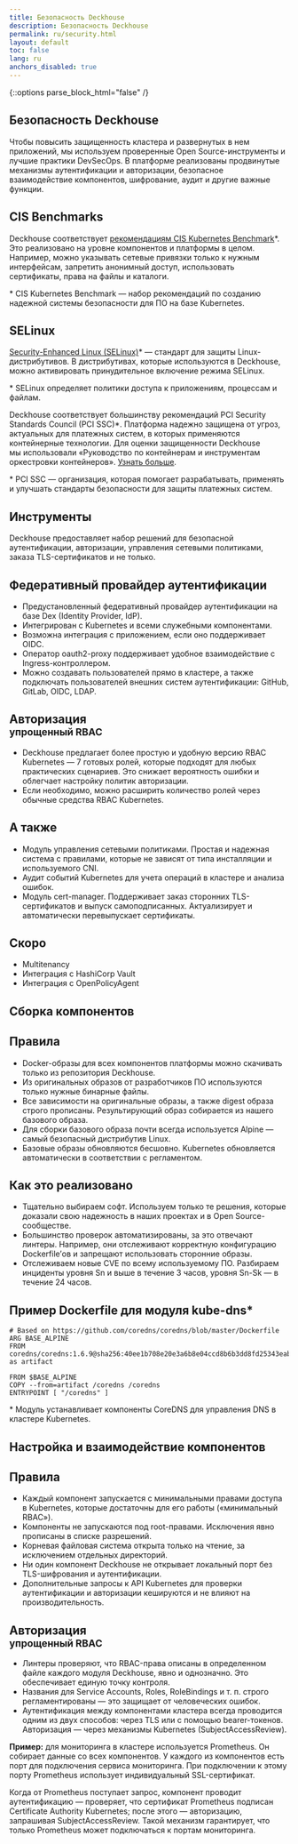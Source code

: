 ```yaml
---
title: Безопасность Deckhouse
description: Безопасность Deckhouse
permalink: ru/security.html
layout: default
toc: false
lang: ru
anchors_disabled: true
---
```


{::options parse_block_html="false" /}

<section class="intro">
  <div class="intro__content container">
    <h1 class="intro__title text_lead text_alt">
      Безопасность Deckhouse
    </h1>
    <div class="intro__row">
      <div>
        <p class="text text_big">
          Чтобы повысить защищенность кластера и развернутых в нем приложений, мы используем проверенные Open
          Source-инструменты и лучшие практики DevSecOps. В платформе реализованы продвинутые механизмы аутентификации и
          авторизации, безопасное взаимодействие компонентов, шифрование, аудит и другие важные функции.
        </p>
      </div>
    </div>
  </div>
  <div class="block__content block__columns block__columns_top container">
    <div>
      <h2 class="text text_h2">
        CIS Benchmarks
      </h2>
      <p class="text text_big">
        Deckhouse соответствует
        <a href="https://www.cisecurity.org/benchmark/kubernetes" target="_blank">рекомендациям CIS Kubernetes Benchmark</a>*.
        Это реализовано на уровне компонентов и платформы в целом. Например, можно указывать сетевые привязки
        только к нужным интерфейсам, запретить анонимный доступ, использовать сертификаты, права на файлы и каталоги.
      </p>
      <p class="text text_small">
        * CIS Kubernetes Benchmark — набор рекомендаций по созданию надежной системы безопасности для ПО на базе Kubernetes.
      </p>
    </div>
    <div>
      <h2 class="text text_h2">
        SELinux
      </h2>
      <p class="text text_big">
        <a href="https://github.com/SELinuxProject" target="_blank">Security-Enhanced Linux (SELinux)</a>*
        — стандарт для защиты Linux-дистрибутивов. В дистрибутивах, которые используются в Deckhouse,
        можно активировать принудительное включение режима SELinux.
      </p>
      <p class="text text_small">
        * SELinux определяет политики доступа к приложениям, процессам и файлам.
      </p>
    </div>
  </div>
  <div class="container">
    <p class="text text_big">
      Deckhouse соответствует большинству рекомендаций PCI&nbsp;Security Standards Council (PCI&nbsp;SSC)*. Платформа надежно защищена от&nbsp;угроз, актуальных для платежных систем, в&nbsp;которых применяются контейнерные технологии. Для оценки защищенности Deckhouse мы&nbsp;использовали «Руководство по&nbsp;контейнерам и&nbsp;инструментам оркестровки контейнеров». <a href="#" data-open-modal="get_a_report">Узнать больше</a>.
    </p>
    <p class="text text_small">
      * PCI SSC — организация, которая помогает разрабатывать, применять и улучшать стандарты безопасности для защиты платежных систем.
    </p>
  </div>
</section>

<section class="features">
  <div class="container">
    <h2 class="features__title text_lead text_alt">
      Инструменты
    </h2>
    <p class="text text_big">
      Deckhouse предоставляет набор решений для безопасной аутентификации, авторизации, управления сетевыми политиками,
      заказа TLS-сертификатов и не только.
    </p>
  </div>

  <div class="features__item features__item_even">
    <div class="features__item-content container">
      <div class="features__item-header">
        <h2 class="features__item-title text_h1">
          Федеративный провайдер аутентификации
        </h2>
      </div>
      <ul class="features__item-list">
        <li>
          Предустановленный федеративный провайдер аутентификации на базе Dex (Identity Provider, IdP).
        </li>
        <li>
          Интегрирован с Kubernetes и всеми служебными компонентами.
        </li>
        <li>
          Возможна интеграция с приложением, если оно поддерживает OIDC.
        </li>
        <li>
          Оператор oauth2-proxy поддерживает удобное взаимодействие с Ingress-контроллером.
        </li>
        <li>
          Можно создавать пользователей прямо в кластере, а также подключать пользователей внешних систем
          аутентификации: GitHub, GitLab, OIDC, LDAP.
        </li>
      </ul>
    </div>
  </div>

  <div class="features__item features__item_odd">
    <div class="features__item-content container">
      <div class="features__item-header">
        <h2 class="features__item-title text_h1">
          Авторизация<br>
          <small>упрощенный RBAC</small>
        </h2>
      </div>
      <ul class="features__item-list">
        <li>
          Deckhouse предлагает более простую и удобную версию RBAC Kubernetes — 7 готовых ролей, которые подходят для
          любых практических сценариев. Это снижает вероятность ошибки и облегчает настройку политик авторизации.
        </li>
        <li>
          Если необходимо, можно расширить количество ролей через обычные средства RBAC Kubernetes.
        </li>
      </ul>
    </div>
  </div>

  <div class="features__item features__item_even">
    <div class="features__item-content container">
      <div class="features__item-header">
        <h2 class="features__item-title text_h1">
          А также
        </h2>
      </div>
      <ul class="features__item-list">
        <li>
          Модуль управления сетевыми политиками. Простая и надежная система с правилами, которые не зависят от типа
          инсталляции и используемого CNI.
        </li>
        <li>
          Аудит событий Kubernetes для учета операций в кластере и анализа ошибок.
        </li>
        <li>
          Модуль cert-manager. Поддерживает заказ сторонних TLS-сертификатов и выпуск самоподписанных. Актуализирует и
          автоматически перевыпускает сертификаты.
        </li>
      </ul>
    </div>
  </div>

  <div class="features__item features__item_odd">
    <div class="features__item-content container">
      <div class="features__item-header">
        <h2 class="features__item-title text_h1">
          Скоро
        </h2>
      </div>
      <ul class="features__item-list">
        <li>
          Multitenancy
        </li>
        <li>
          Интеграция с HashiCorp Vault
        </li>
        <li>
          Интеграция с OpenPolicyAgent
        </li>
      </ul>
    </div>
  </div>

</section>

<section class="features">
  <div class="container">
    <h2 class="features__title text_lead text_alt">
      Сборка компонентов
    </h2>
  </div>

  <div class="features__item features__item_even">
    <div class="features__item-content container">
      <div class="features__item-header">
        <h2 class="features__item-title text_h1">
          Правила
        </h2>
      </div>
      <ul class="features__item-list">
        <li>
          Docker-образы для всех компонентов платформы можно скачивать только из репозитория Deckhouse.
        </li>
        <li>
          Из оригинальных образов от разработчиков ПО используются только нужные бинарные файлы.
        </li>
        <li>
          Все зависимости на оригинальные образы, а также digest образа строго прописаны. Результирующий образ
          собирается из нашего базового образа.
        </li>
        <li>
          Для сборки базового образа почти всегда используется Alpine — самый безопасный дистрибутив Linux.
        </li>
        <li>
          Базовые образы обновляются бесшовно. Kubernetes обновляется автоматически в соответствии с регламентом.
        </li>
      </ul>
    </div>
  </div>

  <div class="features__item features__item_odd">
    <div class="features__item-content container">
      <div class="features__item-header">
        <h2 class="features__item-title text_h1">
          Как это реализовано
        </h2>
      </div>
      <ul class="features__item-list">
        <li>
          Тщательно выбираем софт. Используем только те решения, которые доказали свою надежность в наших проектах и в
          Open Source-сообществе.
        </li>
        <li>
          Большинство проверок автоматизированы, за это отвечают линтеры. Например, они отслеживают корректную
          конфигурацию Dockerfile’ов и запрещают использовать сторонние образы.
        </li>
        <li>
          Отслеживаем новые CVE по всему используемому ПО. Разбираем инциденты уровня Sn и выше в течение 3 часов,
          уровня Sn-Sk — в течение 24 часов.
        </li>
      </ul>
    </div>
  </div>

</section>

<section class="block container">
  <div class="block__content">
    <h2 class="text text_h1">
      Пример Dockerfile для модуля kube-dns*
    </h2>
<div markdown="1" class="docs">

```docker
# Based on https://github.com/coredns/coredns/blob/master/Dockerfile
ARG BASE_ALPINE
FROM coredns/coredns:1.6.9@sha256:40ee1b708e20e3a6b8e04ccd8b6b3dd8fd25343eab27c37154946f232649ae21 as artifact

FROM $BASE_ALPINE
COPY --from=artifact /coredns /coredns
ENTRYPOINT [ "/coredns" ]
```

</div>
<p class="text">
  * Модуль устанавливает компоненты CoreDNS для управления DNS в кластере Kubernetes.
</p>
  </div>
</section>

<section class="features">
  <div class="container">
    <h2 class="features__title text_h1">
      Настройка и взаимодействие компонентов
    </h2>
  </div>

  <div class="features__item features__item_even">
    <div class="features__item-content container">
      <div class="features__item-header">
        <h2 class="features__item-title text_h1">
          Правила
        </h2>
      </div>
      <ul class="features__item-list">
        <li>
          Каждый компонент запускается с минимальными правами доступа в Kubernetes, которые достаточны для его работы
          («минимальный RBAC»).
        </li>
        <li>
          Компоненты не запускаются под root-правами. Исключения явно прописаны в списке разрешений.
        </li>
        <li>
          Корневая файловая система открыта только на чтение, за исключением отдельных директорий.
        </li>
        <li>
          Ни один компонент Deckhouse не открывает локальный порт без TLS-шифрования и аутентификации.
        </li>
        <li>
          Дополнительные запросы к API Kubernetes для проверки аутентификации и авторизации кешируются и не влияют на
          производительность.
        </li>
      </ul>
    </div>
  </div>

  <div class="features__item features__item_odd">
    <div class="features__item-content container">
      <div class="features__item-header">
        <h2 class="features__item-title text_h1">
          Авторизация<br>
          <small>упрощенный RBAC</small>
        </h2>
      </div>
      <ul class="features__item-list">
        <li>
          Линтеры проверяют, что RBAC-права описаны в определенном файле каждого модуля Deckhouse, явно и однозначно. Это обеспечивает
          единую точку контроля.
        </li>
        <li>
          Названия для Service Accounts, Roles, RoleBindings и т. п. строго регламентированы — это защищает от
          человеческих ошибок.
        </li>
        <li>
          Аутентификация между компонентами кластера всегда проводится одним из двух способов: через TLS или с помощью
          bearer-токенов. Авторизация — через механизмы Kubernetes (SubjectAccessReview).
        </li>
      </ul>
    </div>
  </div>
</section>

<section class="block container">
  <div class="block__content">
    <p class="text text_big">
      <strong>Пример:</strong> для мониторинга в кластере используется Prometheus. Он собирает данные со всех компонентов.
      У каждого из компонентов есть порт для подключения сервиса мониторинга. При подключении к этому порту Prometheus
      использует индивидуальный SSL-сертификат.
    </p>
    <p class="text text_big">
      Когда от Prometheus поступает запрос, компонент проводит аутентификацию — проверяет, что сертификат Prometheus
      подписан Certificate Authority Kubernetes; после этого — авторизацию, запрашивая SubjectAccessReview. Такой механизм
      гарантирует, что только Prometheus может подключаться к портам мониторинга.
    </p>
  </div>
</section>
